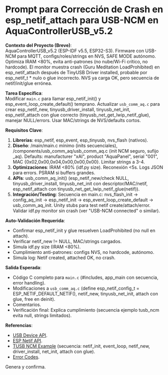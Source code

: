 # Prompt para Corrección de Crash en esp_netif_attach para USB-NCM en AquaControllerUSB_v5.2

**Contexto del Proyecto (Breve)**:  
AquaControllerUSB_v5.2 (ESP-IDF v5.5, ESP32-S3). Firmware con USB-NCM para MQTT, configs/roles/strings en NVS, SAFE MODE autónomo. Optimiza IRAM <80%, evita anti-patrones (no nube/Wi-Fi crítico, no hardcode). El monitor muestra crash (Guru Meditation LoadProhibited) en esp_netif_attach después de TinyUSB Driver installed, probable por esp_netif_t * nulo o glue incorrecto. NVS ya carga OK, pero secuencia de netif/init/glue errónea.

**Tarea Específica**:  
Modificar `main.c` para llamar esp_netif_init() y esp_event_loop_create_default() temprano. Actualizar `usb_comm_aq.c` para crear esp_netif_new, tinyusb_driver_install, tinyusb_net_init, esp_netif_attach con glue correcto (tinyusb_net_get_lwip_netif_glue), manejar NULL/errors. Usar MAC/strings de NVS/defaults cortos.

**Requisitos Clave**:  
1. **Librerías**: esp_netif, esp_event, esp_tinyusb, nvs_flash (nativos).  
2. **Diseño**: /main/main.c mínimo (inits secuenciales), /components/usb_comm_aq/usb_comm_aq.c (init NCM seguro, sufijo _aq). Defaults: manufacturer "xAI", product "AquaPanel", serial "001", MAC {0x02,0x00,0x04,0x00,0x00,0x00}. Limitar strings a 3-4.  
3. **Optimizaciones**: IRAM <80% (idf.py size). Reconexión <5s. Logs JSON para errors. PSRAM si buffers grandes.  
4. **APIs**: usb_comm_aq_init() (esp_netif_new/check NULL, tinyusb_driver_install, tinyusb_net_init con descriptor/MAC/netif, esp_netif_attach con tinyusb_net_get_lwip_netif_glue(netif)).  
5. **Integración/Testing**: Secuencia en main.c: nvs_flash_init → config_aq_init → esp_netif_init → esp_event_loop_create_default → usb_comm_aq_init. Unity stubs para test netif create/attach/error. Validar idf.py monitor sin crash (ver "USB-NCM connected" o similar).

**Auto-Validación Requerida**:  
- Confirmar esp_netif_init y glue resuelven LoadProhibited (no null en attach).  
- Verificar netif_new != NULL, MAC/strings cargados.  
- Simula idf.py size (IRAM <80%).  
- Cumplimiento anti-patrones: configs NVS, no hardcode, autónomo.  
- Simula log: Netif created, attached OK, no crash.

**Salida Esperada**:  
- Código C completo para `main.c` (#includes, app_main con secuencia, error handling).  
- Modificaciones a `usb_comm_aq.c` (define esp_netif_config_t = ESP_NETIF_DEFAULT_NETIF(), netif_new, tinyusb_net_init, attach con glue, free en deinit).  
- Comentarios.  
- Verificación final: Explica cumplimiento (secuencia ejemplo tusb_ncm evita null, strings limitados).

**Referencias**:  
- [USB Device API](https://docs.espressif.com/projects/esp-idf/en/v5.5/esp32s3/api-reference/peripherals/usb_device.html).  
- [ESP Netif API](https://docs.espressif.com/projects/esp-idf/en/v5.5/esp32s3/api-reference/network/esp_netif.html).  
- [TUSB NCM Example](https://github.com/espressif/esp-idf/tree/v5.5/examples/peripherals/usb/device/tusb_ncm) (secuencia: netif_init, event_loop, netif_new, driver_install, net_init, attach con glue).  
- [Error Codes](https://docs.espressif.com/projects/esp-idf/en/v5.5/esp32s3/api-reference/error-codes.html).

Genera y confirma.
